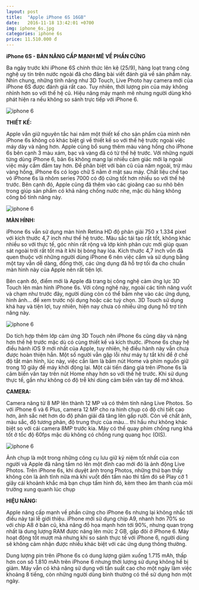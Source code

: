 ```yaml
---
layout: post
title:  "Apple iPhone 6S 16GB"
date:   2016-11-18 13:42:01 +0700
img: iphone_6s.jpg
categories: iphone 6s
price: 11.510.000 đ
---
```


**iPhone 6S - BẢN NÂNG CẤP MẠNH MẼ VỀ PHẦN CỨNG**

Ba ngày trước khi iPhone 6S chính thức lên kệ (25/9), hàng loạt trang công nghệ uy tín trên nước ngoài đã cho đăng bài viết đánh giá về sản phẩm này. Nhìn chung, những tính năng như 3D Touch, Live Photo hay camera mới của iPhone 6S được đánh giá rất cao. Tuy nhiên, thời lượng pin của máy không nhỉnh hơn so với thế hệ cũ. Hiệu năng máy mạnh mẽ nhưng người dùng khó phát hiện ra nếu không so sánh trực tiếp với iPhone 6.

![iphone 6]({{site.baseurl}}/images/iphone-6s-64gb-bac-org-1.jpg)

**THIẾT KẾ:**

Apple vẫn giữ nguyên tắc hai năm một thiết kế cho sản phẩm của mình nên iPhone 6s không có khác biệt gì về thiết kế so với thế hệ trước ngoài việc máy dày và nặng hơn. Apple cũng bổ sung thêm màu vàng hồng cho iPhone 6s bên cạnh 3 màu xám, bạc và vàng đã có từ thế hệ trước.
Với những người từng dùng iPhone 6, bản 6s không mang lại nhiều cảm giác mới lạ ngoài việc máy cầm đầm tay hơn. Để phân biệt với bản cũ của năm ngoái, trừ màu vàng hồng, iPhone 6s có logo chữ S nằm ở mặt sau máy. Chất liệu chế tạo vỏ iPhone 6s là nhôm series 7000 có độ cứng tốt hơn nhiều so với thế hệ trước. Bên cạnh đó, Apple cũng đã thêm vào các gioăng cao su nhỏ bên trong giúp sản phẩm có khả năng chống nước nhẹ, mặc dù hãng không công bố tính năng này.

![iphone 6]({{site.baseurl}}/images/iphone-6s-kich-thuoc.jpg)

**MÀN HÌNH:**

iPhone 6s vẫn sử dụng màn hình Retina HD độ phân giải 750 x 1.334 pixel với kích thước 4,7 inch như thế hệ trước. Màu sắc tái tạo rất tốt, không khác nhiều so với thực tế, góc nhìn rất rộng và lớp kính phân cực mới giúp quan sát ngoài trời rất tốt mà ít khi bị bóng hay lóa. Kích thước 4,7 inch vốn đã quen thuộc với những người dùng iPhone 6 nên việc cầm và sử dụng bằng một tay vẫn dễ dàng, đồng thời, các ứng dụng đã hỗ trợ tối đa cho chuẩn màn hình này của Apple nên rất tiện lợi.

Bên cạnh đó, điểm mới là Apple đã trang bị công nghệ cảm ứng lực 3D Touch lên màn hình iPhone 6s. Với công nghệ này, ngoài các tính năng vuốt và chạm như trước đây, người dùng còn có thể bấm nhẹ vào các ứng dụng, hình ảnh… để xem trước nội dụng hoặc các tuỳ chọn. 3D Touch sử dụng khá hay và tiện lợi, tuy nhiên, hiện nay chưa có nhiều ứng dụng hỗ trợ tính năng này.

![iphone 6]({{site.baseurl}}/images/iphone-6s-plus-screen.jpg)

Do tích hợp thêm lớp cảm ứng 3D Touch nên iPhone 6s cũng dày và nặng hơn thế hệ trước mặc dù có cùng thiết kế và kích thước. iPhone 6s chạy hệ điều hành iOS 9 mới nhất của Apple, tuy nhiên, hệ điều hành này vẫn chưa được hoàn thiện hẳn. Một số người vẫn gặp lỗi như máy tự tắt khi để ở chế độ tắt màn hình, lúc này, việc cần làm là bấm nút Home và phím nguồn giữ trong 10 giây để máy khởi động lại. Một cải tiến đáng giá trên iPhone 6s là cảm biến vân tay trên nút Home nhạy hơn so với thế hệ trước. Khi sử dụng thực tế, gần như không có độ trễ khi dùng cảm biến vân tay để mở khoá.

**CAMERA:**

Camera nâng từ 8 MP lên thành 12 MP và có thêm tính năng Live Photos. So với iPhone 6 và 6 Plus, camera 12 MP cho ra hình chụp có độ chi tiết cao hơn, ảnh sắc nét hơn do độ phân giải đã tăng lên gấp rưỡi. Còn về chất ảnh, màu sắc, độ tương phản, độ trung thực của màu... thì hầu như không khác biệt so với cái camera 8MP trước kia. Máy có thể quay phim chống rung khá tốt ở tốc độ 60fps mặc dù không có chống rung quang học (OIS).

![iphone 6]({{site.baseurl}}/images/6s-iSight-Camera-2.png)

Ảnh chụp là một trong những công cụ lưu giữ kỷ niệm tốt nhất của con người và Apple đã nâng tầm nó lên một đỉnh cao mới đó là ảnh động Live Photos. Trên iPhone 6s, khi duyệt ảnh trong Photos, những thứ bạn thấy không còn là ảnh tĩnh nữa mà khi vuốt đến tấm nào thì tấm đó sẽ Play cỡ 1 giây cái khoảnh khắc mà bạn chụp tấm hình đó, kèm theo âm thanh của môi trường xung quanh lúc chụp

**HIỆU NĂNG:**

Apple nâng cấp mạnh về phần cứng cho iPhone 6s nhưng lại không nhắc tới điều này tại lễ giới thiệu. iPhone mới sử dụng chip A9, nhanh hơn 70% so với chip A8 ở bản cũ, khả năng đồ họa mạnh hơn tới 90%, nhưng quan trọng nhất là dung lượng RAM được nâng lên mức 2 GB, gấp đôi ở iPhone 6. Máy hoạt động tốt mượt mà nhưng khi so sánh thực tế với iPhone 6, người dùng sẽ không cảm nhận được nhiều khác biệt với các ứng dụng thông thường.

Dung lượng pin trên iPhone 6s có dung lượng giảm xuống 1.715 mAh, thấp hơn con số 1.810 mAh trên iPhone 6 nhưng thời lượng sử dụng không hề bị giảm. Máy vẫn có khả năng sử dụng với tần suất cao cho một ngày làm việc khoảng 8 tiếng, còn những người dùng bình thường có thể sử dụng hơn một ngày.